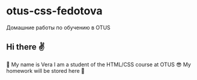 # otus-css-fedotova
Домашние работы по обучению в OTUS
## Hi there :v:
:woman: My name is Vera
I am a student of the HTML/CSS course at OTUS :sunglasses:
My homework will be stored here :muscle: